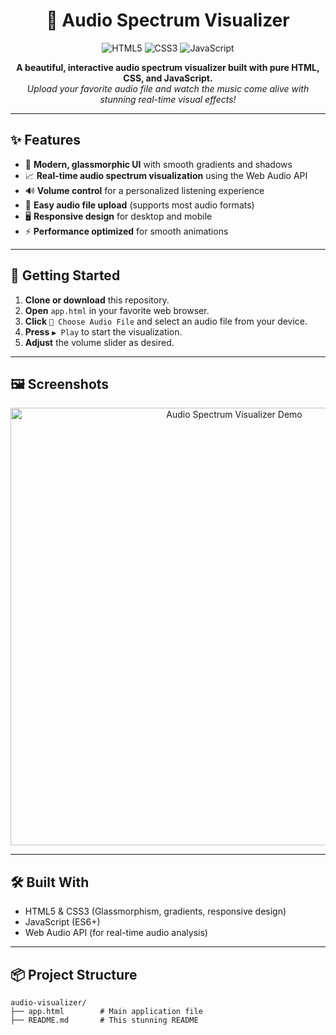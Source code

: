<div align="center">
  <h1>🎵 Audio Spectrum Visualizer</h1>
  <img src="https://img.shields.io/badge/HTML5-%23E34F26.svg?&style=for-the-badge&logo=html5&logoColor=white" alt="HTML5" />
  <img src="https://img.shields.io/badge/CSS3-%231572B6.svg?&style=for-the-badge&logo=css3&logoColor=white" alt="CSS3" />
  <img src="https://img.shields.io/badge/JavaScript-%23F7DF1E.svg?&style=for-the-badge&logo=javascript&logoColor=black" alt="JavaScript" />
</div>

<p align="center">
  <b>A beautiful, interactive audio spectrum visualizer built with pure HTML, CSS, and JavaScript.</b><br>
  <i>Upload your favorite audio file and watch the music come alive with stunning real-time visual effects!</i>
</p>

---

## ✨ Features

- 🎨 <b>Modern, glassmorphic UI</b> with smooth gradients and shadows
- 📈 <b>Real-time audio spectrum visualization</b> using the Web Audio API
- 🔊 <b>Volume control</b> for a personalized listening experience
- 📁 <b>Easy audio file upload</b> (supports most audio formats)
- 🖥️ <b>Responsive design</b> for desktop and mobile
- ⚡ <b>Performance optimized</b> for smooth animations

---

## 🚀 Getting Started

1. <b>Clone or download</b> this repository.
2. <b>Open</b> <code>app.html</code> in your favorite web browser.
3. <b>Click</b> <code>📁 Choose Audio File</code> and select an audio file from your device.
4. <b>Press</b> <code>▶️ Play</code> to start the visualization.
5. <b>Adjust</b> the volume slider as desired.

---

## 🖼️ Screenshots

<p align="center">
  <img src="https://user-images.githubusercontent.com/placeholder/audio-visualizer-demo.gif" alt="Audio Spectrum Visualizer Demo" width="700"/>
</p>

---

## 🛠️ Built With

- HTML5 & CSS3 (Glassmorphism, gradients, responsive design)
- JavaScript (ES6+)
- Web Audio API (for real-time audio analysis)

---

## 📦 Project Structure

```
audio-visualizer/
├── app.html        # Main application file
├── README.md       # This stunning README
```
